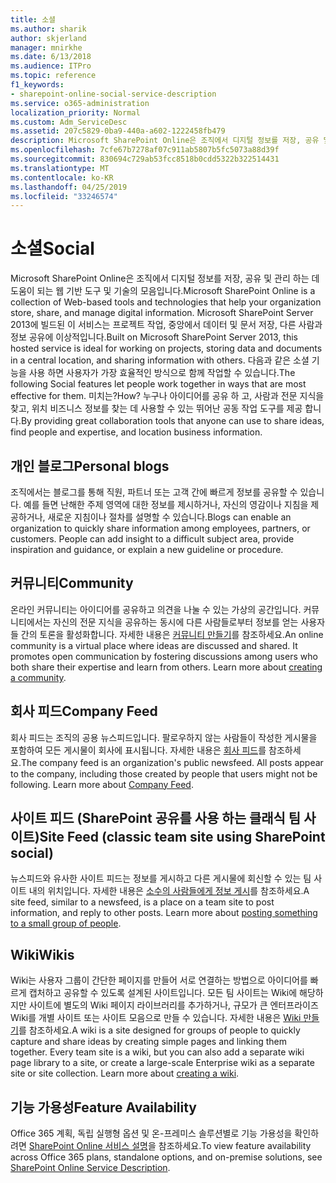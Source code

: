```yaml
---
title: 소셜
ms.author: sharik
author: skjerland
manager: mnirkhe
ms.date: 6/13/2018
ms.audience: ITPro
ms.topic: reference
f1_keywords:
- sharepoint-online-social-service-description
ms.service: o365-administration
localization_priority: Normal
ms.custom: Adm_ServiceDesc
ms.assetid: 207c5829-0ba9-440a-a602-1222458fb479
description: Microsoft SharePoint Online은 조직에서 디지털 정보를 저장, 공유 및 관리 하는 데 도움이 되는 웹 기반 도구 및 기술의 모음입니다. Microsoft SharePoint Server 2013에 빌드된 이 서비스는 프로젝트 작업, 중앙에서 데이터 및 문서 저장, 다른 사람과 정보 공유에 이상적입니다. 다음과 같은 소셜 기능을 사용 하면 사용자가 가장 효율적인 방식으로 함께 작업할 수 있습니다. 미치는? 누구나 아이디어를 공유 하 고, 사람과 전문 지식을 찾고, 위치 비즈니스 정보를 찾는 데 사용할 수 있는 뛰어난 공동 작업 도구를 제공 합니다.
ms.openlocfilehash: 7cfe67b7278af07c911ab5807b5fc5073a88d39f
ms.sourcegitcommit: 830694c729ab53fcc8518b0cdd5322b322514431
ms.translationtype: MT
ms.contentlocale: ko-KR
ms.lasthandoff: 04/25/2019
ms.locfileid: "33246574"
---
```

# <a name="social"></a><span data-ttu-id="4078c-107">소셜</span><span class="sxs-lookup"><span data-stu-id="4078c-107">Social</span></span>

<span data-ttu-id="4078c-108">Microsoft SharePoint Online은 조직에서 디지털 정보를 저장, 공유 및 관리 하는 데 도움이 되는 웹 기반 도구 및 기술의 모음입니다.</span><span class="sxs-lookup"><span data-stu-id="4078c-108">Microsoft SharePoint Online is a collection of Web-based tools and technologies that help your organization store, share, and manage digital information.</span></span> <span data-ttu-id="4078c-109">Microsoft SharePoint Server 2013에 빌드된 이 서비스는 프로젝트 작업, 중앙에서 데이터 및 문서 저장, 다른 사람과 정보 공유에 이상적입니다.</span><span class="sxs-lookup"><span data-stu-id="4078c-109">Built on Microsoft SharePoint Server 2013, this hosted service is ideal for working on projects, storing data and documents in a central location, and sharing information with others.</span></span> <span data-ttu-id="4078c-110">다음과 같은 소셜 기능을 사용 하면 사용자가 가장 효율적인 방식으로 함께 작업할 수 있습니다.</span><span class="sxs-lookup"><span data-stu-id="4078c-110">The following Social features let people work together in ways that are most effective for them.</span></span> <span data-ttu-id="4078c-111">미치는?</span><span class="sxs-lookup"><span data-stu-id="4078c-111">How?</span></span> <span data-ttu-id="4078c-112">누구나 아이디어를 공유 하 고, 사람과 전문 지식을 찾고, 위치 비즈니스 정보를 찾는 데 사용할 수 있는 뛰어난 공동 작업 도구를 제공 합니다.</span><span class="sxs-lookup"><span data-stu-id="4078c-112">By providing great collaboration tools that anyone can use to share ideas, find people and expertise, and location business information.</span></span> 
  
## <a name="personal-blogs"></a><span data-ttu-id="4078c-113">개인 블로그</span><span class="sxs-lookup"><span data-stu-id="4078c-113">Personal blogs</span></span>
<span data-ttu-id="4078c-114"><a name="bkmk_Blogs"> </a></span><span class="sxs-lookup"><span data-stu-id="4078c-114"></span></span>

<span data-ttu-id="4078c-p103">조직에서는 블로그를 통해 직원, 파트너 또는 고객 간에 빠르게 정보를 공유할 수 있습니다. 예를 들면 난해한 주제 영역에 대한 정보를 제시하거나, 자신의 영감이나 지침을 제공하거나, 새로운 지침이나 절차를 설명할 수 있습니다.</span><span class="sxs-lookup"><span data-stu-id="4078c-p103">Blogs can enable an organization to quickly share information among employees, partners, or customers. People can add insight to a difficult subject area, provide inspiration and guidance, or explain a new guideline or procedure.</span></span>
  
## <a name="community"></a><span data-ttu-id="4078c-117">커뮤니티</span><span class="sxs-lookup"><span data-stu-id="4078c-117">Community</span></span>
<span data-ttu-id="4078c-118"><a name="bkmk_Community"> </a></span><span class="sxs-lookup"><span data-stu-id="4078c-118"></span></span>

<span data-ttu-id="4078c-p104">온라인 커뮤니티는 아이디어를 공유하고 의견을 나눌 수 있는 가상의 공간입니다. 커뮤니티에서는 자신의 전문 지식을 공유하는 동시에 다른 사람들로부터 정보를 얻는 사용자들 간의 토론을 활성화합니다. 자세한 내용은 [커뮤니티 만들기](https://go.microsoft.com/fwlink/p/?LinkId=271061)를 참조하세요.</span><span class="sxs-lookup"><span data-stu-id="4078c-p104">An online community is a virtual place where ideas are discussed and shared. It promotes open communication by fostering discussions among users who both share their expertise and learn from others. Learn more about [creating a community](https://go.microsoft.com/fwlink/p/?LinkId=271061).</span></span>
  
## <a name="company-feed"></a><span data-ttu-id="4078c-122">회사 피드</span><span class="sxs-lookup"><span data-stu-id="4078c-122">Company Feed</span></span>
<span data-ttu-id="4078c-123"><a name="bkmk_CompanyFeed"> </a></span><span class="sxs-lookup"><span data-stu-id="4078c-123"></span></span>

<span data-ttu-id="4078c-p105">회사 피드는 조직의 공용 뉴스피드입니다. 팔로우하지 않는 사람들이 작성한 게시물을 포함하여 모든 게시물이 회사에 표시됩니다. 자세한 내용은 [회사 피드](https://go.microsoft.com/fwlink/p/?LinkId=271062)를 참조하세요.</span><span class="sxs-lookup"><span data-stu-id="4078c-p105">The company feed is an organization's public newsfeed. All posts appear to the company, including those created by people that users might not be following. Learn more about [Company Feed](https://go.microsoft.com/fwlink/p/?LinkId=271062).</span></span>
  
## <a name="site-feed-classic-team-site-using-sharepoint-social"></a><span data-ttu-id="4078c-127">사이트 피드 (SharePoint 공유를 사용 하는 클래식 팀 사이트)</span><span class="sxs-lookup"><span data-stu-id="4078c-127">Site Feed (classic team site using SharePoint social)</span></span>
<span data-ttu-id="4078c-128"><a name="bkmk_SiteFeed"> </a></span><span class="sxs-lookup"><span data-stu-id="4078c-128"></span></span>

<span data-ttu-id="4078c-p106">뉴스피드와 유사한 사이트 피드는 정보를 게시하고 다른 게시물에 회신할 수 있는 팀 사이트 내의 위치입니다. 자세한 내용은 [소수의 사람들에게 정보 게시](https://go.microsoft.com/fwlink/p/?LinkId=271071)를 참조하세요.</span><span class="sxs-lookup"><span data-stu-id="4078c-p106">A site feed, similar to a newsfeed, is a place on a team site to post information, and reply to other posts. Learn more about [posting something to a small group of people](https://go.microsoft.com/fwlink/p/?LinkId=271071).</span></span>
  
## <a name="wikis"></a><span data-ttu-id="4078c-131">Wiki</span><span class="sxs-lookup"><span data-stu-id="4078c-131">Wikis</span></span>
<span data-ttu-id="4078c-132"><a name="bkmk_Wikis"> </a></span><span class="sxs-lookup"><span data-stu-id="4078c-132"></span></span>

<span data-ttu-id="4078c-p107">Wiki는 사용자 그룹이 간단한 페이지를 만들어 서로 연결하는 방법으로 아이디어를 빠르게 캡처하고 공유할 수 있도록 설계된 사이트입니다. 모든 팀 사이트는 Wiki에 해당하지만 사이트에 별도의 Wiki 페이지 라이브러리를 추가하거나, 규모가 큰 엔터프라이즈 Wiki를 개별 사이트 또는 사이트 모음으로 만들 수 있습니다. 자세한 내용은 [Wiki 만들기](https://go.microsoft.com/fwlink/p/?LinkId=271358)를 참조하세요.</span><span class="sxs-lookup"><span data-stu-id="4078c-p107">A wiki is a site designed for groups of people to quickly capture and share ideas by creating simple pages and linking them together. Every team site is a wiki, but you can also add a separate wiki page library to a site, or create a large-scale Enterprise wiki as a separate site or site collection. Learn more about [creating a wiki](https://go.microsoft.com/fwlink/p/?LinkId=271358).</span></span>
  
## <a name="feature-availability"></a><span data-ttu-id="4078c-136">기능 가용성</span><span class="sxs-lookup"><span data-stu-id="4078c-136">Feature Availability</span></span>
<span data-ttu-id="4078c-137"><a name="bkmk_Wikis"> </a></span><span class="sxs-lookup"><span data-stu-id="4078c-137"></span></span>

<span data-ttu-id="4078c-138">Office 365 계획, 독립 실행형 옵션 및 온-프레미스 솔루션별로 기능 가용성을 확인하려면 [SharePoint Online 서비스 설명](sharepoint-online-service-description.md)을 참조하세요.</span><span class="sxs-lookup"><span data-stu-id="4078c-138">To view feature availability across Office 365 plans, standalone options, and on-premise solutions, see [SharePoint Online Service Description](sharepoint-online-service-description.md).</span></span>
  

